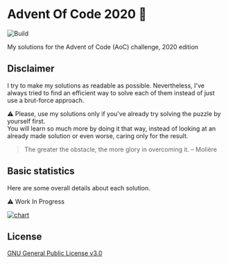 # Advent Of Code 2020 🎄

![Build](https://github.com/Graygzou/advent-of-code-2020/workflows/MSBuild/badge.svg?branch=main)

My solutions for the Advent of Code (AoC) challenge, 2020 edition

## Disclaimer

I try to make my solutions as readable as possible. Nevertheless, I've always tried to find an efficient way to solve each of them instead of just use a brut-force approach.

:warning: Please, use my solutions only if you've already try solving the puzzle by yourself first.   
You will learn so much more by doing it that way, instead of looking at an already made solution or even worse, caring only for the result.

> The greater the obstacle, the more glory in overcoming it.
> – Molière

## Basic statistics

Here are some overall details about each solution.

:warning: Work In Progress

[![chart](https://image-charts.com/chart?chbh=a&chbr=5&chco=fdb45c%2C27c9c2%2C1869b7&chxl=0%3A%7CReportRepair%7CPasswordPhilosophy%7CTobogganTrajectory%7CPassportProcessing%7CBinaryBoarding%7CCustomCustoms%7CHandyHaversacks%7CHandheldHalting%7CEncodingError%7CAdapterArray%7CSeatingSystem%7CRainRisk%7CShuttleSearch%7CDockingData%7CRambunctiousRecitation%7CTicketTranslation%7CConwayCubes%7COperationOrder%7CMonsterMessages%7CJurassicJigsaw%7CAllergenAssessment%7CCrabCombat%7CCrabCups%7CLobbyLayout%7CComboBreaker&chd=t%3A3000%2C1000%2C2000%2C2000%2C1000%2C1000%2C2000%2C1000%2C2000%2C2000%2C118000%2C2000%2C2000%2C2000%2C25000%2C1000%2C2000%2C1000%2C5000%2C2000%2C1000%2C2000%2C7000%2C169000%2C2000&chdl=Time%20(ms)&chds=a&chm=N%2C000000%2C0%2C%2C10%7CN%2C000000%2C1%2C%2C10%7CN%2C000000%2C2%2C%2C10&chma=0%2C0%2C10%2C10&chs=900x150&cht=bhg&chtt=Metrics%20for%20each%20solution&chxt=y)](https://github.com/Graygzou/advent-of-code-2020/actions/runs/510088424)

## License

[GNU General Public License v3.0](LICENSE)
